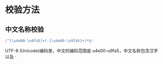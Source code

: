 # 校验方法

## 中文名称校验

```js
/^[\u4e00-\u9fa5]+(·[\u4e00-\u9fa5]+)*$/
```

UTF-8 (Unicode)编码里，中文的编码范围是 u4e00-u9fa5，中文名称包含汉字以及 ·
